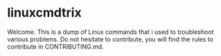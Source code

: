 # linuxcmdtrix
Welcome. This is a dump of Linux commands that i used to troubleshoot various problems. Do not hesitate to contribute, you will find the rules to contribute in CONTRIBUTING.md. 
